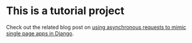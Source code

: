 # This is a tutorial project

Check out the related blog post on [using asynchronous requests to mimic single page apps in Django](/using-asynchronous-requests-to-mimic-single-page-apps-in-django/).
